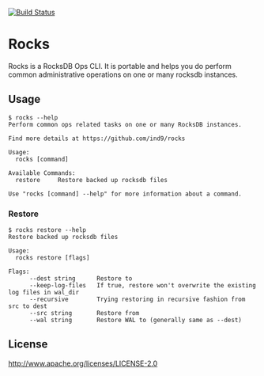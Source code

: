 [![Build Status](https://snap-ci.com/ind9/rocks/branch/master/build_image)](https://snap-ci.com/ind9/rocks/branch/master)
# Rocks

Rocks is a RocksDB Ops CLI. It is portable and helps you do perform common administrative operations on one or many rocksdb instances.

## Usage
```
$ rocks --help
Perform common ops related tasks on one or many RocksDB instances.

Find more details at https://github.com/ind9/rocks

Usage:
  rocks [command]

Available Commands:
  restore     Restore backed up rocksdb files

Use "rocks [command] --help" for more information about a command.
```

### Restore
```
$ rocks restore --help
Restore backed up rocksdb files

Usage:
  rocks restore [flags]

Flags:
      --dest string      Restore to
      --keep-log-files   If true, restore won't overwrite the existing log files in wal_dir
      --recursive        Trying restoring in recursive fashion from src to dest
      --src string       Restore from
      --wal string       Restore WAL to (generally same as --dest)
```

## License
http://www.apache.org/licenses/LICENSE-2.0
